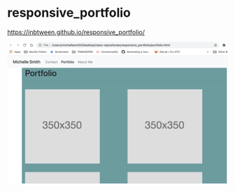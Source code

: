# responsive_portfolio

https://inbtween.github.io/responsive_portfolio/

<img src="images/Screen-Shot-portfolio-website.png" alt="Website Screen Shot">

<!-- Responsive design ensures that web applications render well on a variety of devices and window or screen sizes.

responsive portfolio. How do you deliver this? Here are some guidelines:

* Create the following files files: `index.html`, `portfolio.html` and `contact.html`.

* Using Bootstrap, develop your portfolio site with the following items:

   * A navbar

   * A responsive layout

   * Responsive images

* The Bootstrap portfolio should minimize the use of media queries.

* Screenshots are provided as a reference in the `Assets/Images` folder. Your app does not need to be _exactly_ like the images. Use Bootstrap to create a similar, responsive layout. -->
